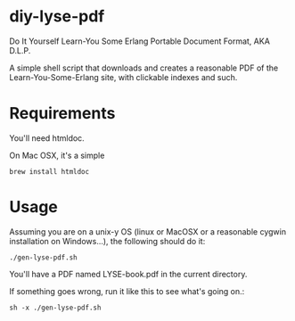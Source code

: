 diy-lyse-pdf
============

Do It Yourself Learn-You Some Erlang Portable Document Format, AKA D.L.P.

A simple shell script that downloads and creates a reasonable PDF of the Learn-You-Some-Erlang site, with clickable indexes and such.

Requirements
===

You'll need htmldoc.

On Mac OSX, it's a simple

    brew install htmldoc

Usage
===

Assuming you are on a unix-y OS (linux or MacOSX or a reasonable cygwin installation on Windows...), the following should do it:

    ./gen-lyse-pdf.sh

You'll have a PDF named LYSE-book.pdf in the current directory.

If something goes wrong, run it like this to see what's going on.:

    sh -x ./gen-lyse-pdf.sh

